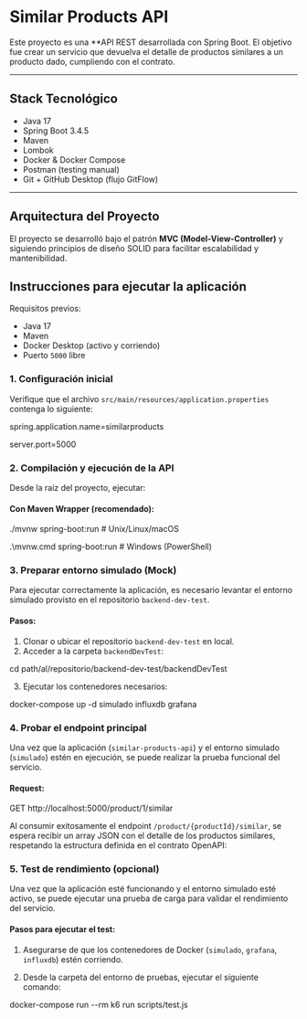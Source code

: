 # Similar Products API

Este proyecto es una \*\*API REST desarrollada con Spring Boot. El objetivo fue crear un servicio que devuelva el detalle de productos similares a un producto dado, cumpliendo con el contrato.

---

## Stack Tecnológico

- Java 17
- Spring Boot 3.4.5
- Maven
- Lombok
- Docker & Docker Compose
- Postman (testing manual)
- Git + GitHub Desktop (flujo GitFlow)

---

## Arquitectura del Proyecto

El proyecto se desarrolló bajo el patrón **MVC (Model-View-Controller)** y siguiendo principios de diseño SOLID para facilitar escalabilidad y mantenibilidad.



## Instrucciones para ejecutar la aplicación

Requisitos previos:

- Java 17
- Maven
- Docker Desktop (activo y corriendo)
- Puerto `5000` libre

### 1. Configuración inicial

Verifique que el archivo `src/main/resources/application.properties` contenga lo siguiente:

spring.application.name=similarproducts

server.port=5000


### 2. Compilación y ejecución de la API

Desde la raíz del proyecto, ejecutar:

#### Con Maven Wrapper (recomendado):

./mvnw spring-boot:run       # Unix/Linux/macOS

.\mvnw.cmd spring-boot:run   # Windows (PowerShell)

### 3. Preparar entorno simulado (Mock)

Para ejecutar correctamente la aplicación, es necesario levantar el entorno simulado provisto en el repositorio `backend-dev-test`.

#### Pasos:

1. Clonar o ubicar el repositorio `backend-dev-test` en local.
2. Acceder a la carpeta `backendDevTest`:


cd path/al/repositorio/backend-dev-test/backendDevTest

3. Ejecutar los contenedores necesarios:

docker-compose up -d simulado influxdb grafana


### 4. Probar el endpoint principal

Una vez que la aplicación (`similar-products-api`) y el entorno simulado (`simulado`) estén en ejecución, se puede realizar la prueba funcional del servicio.

#### Request:


GET http://localhost:5000/product/1/similar

Al consumir exitosamente el endpoint `/product/{productId}/similar`, se espera recibir un array JSON con el detalle de los productos similares, respetando la estructura definida en el contrato OpenAPI:


### 5. Test de rendimiento (opcional)

Una vez que la aplicación esté funcionando y el entorno simulado esté activo, se puede ejecutar una prueba de carga para validar el rendimiento del servicio.

#### Pasos para ejecutar el test:

1. Asegurarse de que los contenedores de Docker (`simulado`, `grafana`, `influxdb`) estén corriendo.

2. Desde la carpeta del entorno de pruebas, ejecutar el siguiente comando:


docker-compose run --rm k6 run scripts/test.js
````
